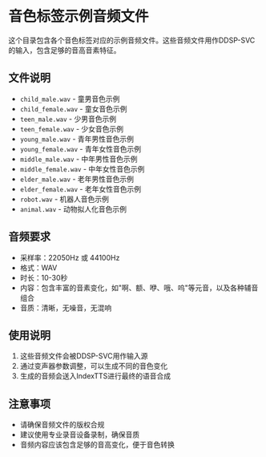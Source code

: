 # 音色标签示例音频文件

这个目录包含各个音色标签对应的示例音频文件。这些音频文件用作DDSP-SVC的输入，包含足够的音高音素特征。

## 文件说明

- `child_male.wav` - 童男音色示例
- `child_female.wav` - 童女音色示例
- `teen_male.wav` - 少男音色示例
- `teen_female.wav` - 少女音色示例
- `young_male.wav` - 青年男性音色示例
- `young_female.wav` - 青年女性音色示例
- `middle_male.wav` - 中年男性音色示例
- `middle_female.wav` - 中年女性音色示例
- `elder_male.wav` - 老年男性音色示例
- `elder_female.wav` - 老年女性音色示例
- `robot.wav` - 机器人音色示例
- `animal.wav` - 动物拟人化音色示例

## 音频要求

- 采样率：22050Hz 或 44100Hz
- 格式：WAV
- 时长：10-30秒
- 内容：包含丰富的音素变化，如"啊、额、咿、哦、呜"等元音，以及各种辅音组合
- 音质：清晰，无噪音，无混响

## 使用说明

1. 这些音频文件会被DDSP-SVC用作输入源
2. 通过变声器参数调整，可以生成不同的音色变化
3. 生成的音频会送入IndexTTS进行最终的语音合成

## 注意事项

- 请确保音频文件的版权合规
- 建议使用专业录音设备录制，确保音质
- 音频内容应该包含足够的音高变化，便于音色转换
